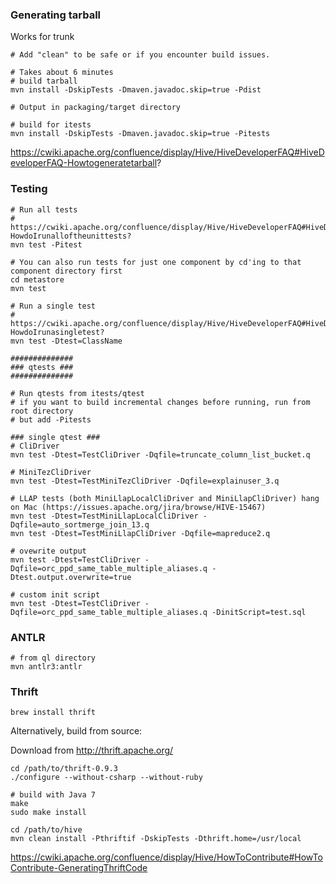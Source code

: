 ### Generating tarball
Works for trunk
```
# Add "clean" to be safe or if you encounter build issues.

# Takes about 6 minutes
# build tarball
mvn install -DskipTests -Dmaven.javadoc.skip=true -Pdist

# Output in packaging/target directory

# build for itests
mvn install -DskipTests -Dmaven.javadoc.skip=true -Pitests
```
https://cwiki.apache.org/confluence/display/Hive/HiveDeveloperFAQ#HiveDeveloperFAQ-Howtogeneratetarball?


### Testing

```
# Run all tests
# https://cwiki.apache.org/confluence/display/Hive/HiveDeveloperFAQ#HiveDeveloperFAQ-HowdoIrunalloftheunittests?
mvn test -Pitest

# You can also run tests for just one component by cd'ing to that component directory first
cd metastore
mvn test

# Run a single test
# https://cwiki.apache.org/confluence/display/Hive/HiveDeveloperFAQ#HiveDeveloperFAQ-HowdoIrunasingletest?
mvn test -Dtest=ClassName

##############
### qtests ###
##############

# Run qtests from itests/qtest
# if you want to build incremental changes before running, run from root directory
# but add -Pitests

### single qtest ###
# CliDriver
mvn test -Dtest=TestCliDriver -Dqfile=truncate_column_list_bucket.q

# MiniTezCliDriver
mvn test -Dtest=TestMiniTezCliDriver -Dqfile=explainuser_3.q

# LLAP tests (both MiniLlapLocalCliDriver and MiniLlapCliDriver) hang on Mac (https://issues.apache.org/jira/browse/HIVE-15467)
mvn test -Dtest=TestMiniLlapLocalCliDriver -Dqfile=auto_sortmerge_join_13.q
mvn test -Dtest=TestMiniLlapCliDriver -Dqfile=mapreduce2.q

# ovewrite output
mvn test -Dtest=TestCliDriver -Dqfile=orc_ppd_same_table_multiple_aliases.q -Dtest.output.overwrite=true

# custom init script
mvn test -Dtest=TestCliDriver -Dqfile=orc_ppd_same_table_multiple_aliases.q -DinitScript=test.sql
```


### ANTLR
```
# from ql directory
mvn antlr3:antlr
```


### Thrift

```
brew install thrift
```

Alternatively, build from source:

Download from http://thrift.apache.org/
```
cd /path/to/thrift-0.9.3
./configure --without-csharp --without-ruby

# build with Java 7
make
sudo make install

cd /path/to/hive
mvn clean install -Pthriftif -DskipTests -Dthrift.home=/usr/local
```

https://cwiki.apache.org/confluence/display/Hive/HowToContribute#HowToContribute-GeneratingThriftCode
